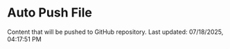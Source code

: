 # Auto Push File

Content that will be pushed to GitHub repository.
Last updated: 07/18/2025, 04:17:51 PM
